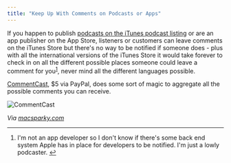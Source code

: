 ```yaml
---
title: "Keep Up With Comments on Podcasts or Apps"
---
```

<p>If you happen to publish <a href="http://ssktn.com">podcasts on the iTunes podcast listing</a> or are an app publisher on the App Store, listeners or customers can leave comments on the iTunes Store but there's no way to be notified if someone does - plus with all the international versions of the iTunes Store it would take forever to check in on all the different possible places someone could leave a comment for you<sup id="fnref-20470:1"><a href="#fn-20470:1" rel="footnote">1</a></sup>, never mind all the different languages possible.</p>
<p><a href="http://marti.ca/">CommentCast</a>, $5 via PayPal, does some sort of magic to aggregate all the possible comments you can receive.</p>
<p><img src="https://chrisenns.com/wp-content/uploads/2012/06/MainWindow-600x389.png" alt="CommentCast" title="CommentCast" class="aligncenter size-large wp-image-20471" /></p>
<p><em>Via <a href="http://www.macsparky.com/blog/2012/6/3/commentcast.html">macsparky.com</a></em></p>
<div class="footnotes">
<hr />
<ol>
<li id="fn-20470:1">
I'm not an app developer so I don't know if there's some back end system Apple has in place for developers to be notified. I'm just a lowly podcaster.&#160;<a href="#fnref-20470:1" rev="footnote">&#8617;</a>
</li>
</ol>
</div>

